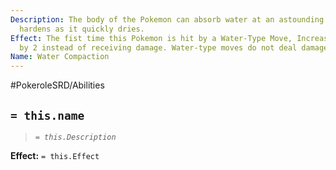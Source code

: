 ```yaml
---
Description: The body of the Pokemon can absorb water at an astounding rate, its body
  hardens as it quickly dries.
Effect: The fist time this Pokemon is hit by a Water-Type Move, Increase its Defense
  by 2 instead of receiving damage. Water-type moves do not deal damage to this Pokemon.
Name: Water Compaction
---
```


#PokeroleSRD/Abilities

## `= this.name`

> *`= this.Description`*

**Effect:** `= this.Effect`